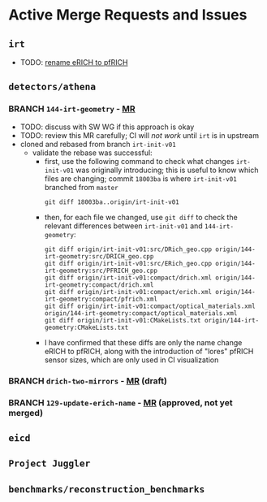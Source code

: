 # Active Merge Requests and Issues

## `irt`
- TODO: [rename eRICH to pfRICH](https://eicweb.phy.anl.gov/EIC/irt/-/issues/6)

## `detectors/athena`
### BRANCH `144-irt-geometry` - [MR](https://eicweb.phy.anl.gov/EIC/detectors/athena/-/merge_requests/331)
- TODO: discuss with SW WG if this approach is okay
- TODO: review this MR carefully; CI will *not work* until `irt` is in upstream
- cloned and rebased from branch `irt-init-v01`
  - validate the rebase was successful:
    - first, use the following command to check what changes `irt-init-v01` was originally introducing; this is useful to know which files are changing; commit `18003ba` is where `irt-init-v01` branched from `master` 
      ```
      git diff 18003ba..origin/irt-init-v01
      ```
    - then, for each file we changed, use `git diff` to check the relevant differences between `irt-init-v01` and `144-irt-geometry`:
      ```
      git diff origin/irt-init-v01:src/DRich_geo.cpp origin/144-irt-geometry:src/DRICH_geo.cpp
      git diff origin/irt-init-v01:src/ERich_geo.cpp origin/144-irt-geometry:src/PFRICH_geo.cpp
      git diff origin/irt-init-v01:compact/drich.xml origin/144-irt-geometry:compact/drich.xml
      git diff origin/irt-init-v01:compact/erich.xml origin/144-irt-geometry:compact/pfrich.xml
      git diff origin/irt-init-v01:compact/optical_materials.xml origin/144-irt-geometry:compact/optical_materials.xml
      git diff origin/irt-init-v01:CMakeLists.txt origin/144-irt-geometry:CMakeLists.txt
      ```
    - I have confirmed that these diffs are only the name change eRICH to pfRICH, along with the introduction of "lores" pfRICH sensor sizes, which are only used in CI visualization
### BRANCH `drich-two-mirrors` - [MR](https://eicweb.phy.anl.gov/EIC/detectors/athena/-/merge_requests/260) (draft)
### BRANCH `129-update-erich-name` - [MR](https://eicweb.phy.anl.gov/EIC/detectors/athena/-/merge_requests/328) (approved, not yet merged)

## `eicd`

## `Project Juggler`

## `benchmarks/reconstruction_benchmarks`

